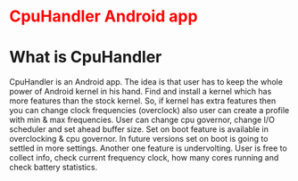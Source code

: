 <div id="content">
	<div id="header">
		<h1 style="float:center;color:red">CpuHandler Android app</h1>
	</div>
	<div id="mainContent">
             <h1>What is CpuHandler</h1>
                   <p>CpuHandler is an Android app. The idea is that user has to keep the whole power of Android kernel
                   in his hand. Find and install a kernel which has more features than the stock kernel. So, if kernel has extra features
                   then you can change clock frequencies (overclock) also user can create a profile with min &amp; max frequencies.
                   User can change cpu governor, change I/O scheduler and set ahead buffer size. Set on boot feature is available
                   in overclocking &amp; cpu governor. In future versions set on boot is going to settled in more settings. Another one feature is undervolting. User is free to collect info, check current frequency clock, how many cores running and check
                   battery statistics.</p>
	</div>
</div>
